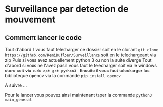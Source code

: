 # Surveillance par detection de mouvement

## Comment lancer le code

 Tout d'abord il vous faut telecharger ce dossier soit en le clonant `git clone https://github.com/RemiDufloer/Surveillance` soit en le telechargeant via zip
Puis si vous avez actuellement python 3 ou non la suite diverge
Tout d'abord si vous ne l'avez pas il vous faut le telecharger soit via le windows store soit via `sudo apt-get python3 `
Ensuite il vous faut telecharger les biblioteque opencv via la commande `pip install opencv `

A suivre ...


Pour le lancer vous pouvez ainsi maintenant taper la commande `python3 main_general `


